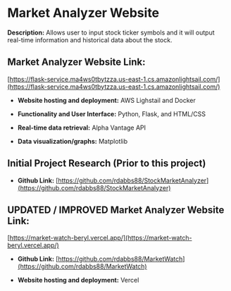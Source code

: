 # Market Analyzer Website
**Description:** Allows user to input stock ticker symbols and it will output real-time information and historical data about the stock.

## Market Analyzer Website Link:
[https://flask-service.ma4ws0tbytzza.us-east-1.cs.amazonlightsail.com/](https://flask-service.ma4ws0tbytzza.us-east-1.cs.amazonlightsail.com/)

- **Website hosting and deployment:** AWS Lighstail and Docker

- **Functionality and User Interface:** Python, Flask, and HTML/CSS

- **Real-time data retrieval:** Alpha Vantage API

- **Data visualization/graphs:** Matplotlib

## Initial Project Research (Prior to this project)

- **Github Link:** [https://github.com/rdabbs88/StockMarketAnalyzer](https://github.com/rdabbs88/StockMarketAnalyzer)

## UPDATED / IMPROVED Market Analyzer Website Link:
[https://market-watch-beryl.vercel.app/](https://market-watch-beryl.vercel.app/)

- **Github Link:** [https://github.com/rdabbs88/MarketWatch](https://github.com/rdabbs88/MarketWatch)

- **Website hosting and deployment:** Vercel